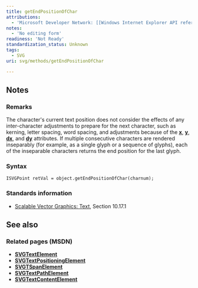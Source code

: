 ```yaml
---
title: getEndPositionOfChar
attributions:
  - 'Microsoft Developer Network: [[Windows Internet Explorer API reference](http://msdn.microsoft.com/en-us/library/ie/hh828809%28v=vs.85%29.aspx) Article]'
notes:
  - 'No editing form'
readiness: 'Not Ready'
standardization_status: Unknown
tags:
  - SVG
uri: svg/methods/getEndPositionOfChar

---
```

## <span>Notes</span>

### <span>Remarks</span>

The character's current text position does not consider the effects of any inter-character adjustments to prepare for the next character, such as kerning, letter spacing, word spacing, and adjustments because of the [**x**](/svg/properties/x), [**y**](/svg/properties/y), [**dx**](/svg/properties/dx), and [**dy**](/svg/properties/dy) attributes. If multiple consecutive characters are rendered inseparably (for example, as a single glyph or a sequence of glyphs), each of the inseparable characters returns the end position for the last glyph.

### <span>Syntax</span>

    ISVGPoint retVal = object.getEndPositionOfChar(charnum);

### <span>Standards information</span>

-   [Scalable Vector Graphics: Text](http://go.microsoft.com/fwlink/p/?linkid=199818), Section 10.17.1

## <span>See also</span>

### <span>Related pages (MSDN)</span>

-   [**SVGTextElement**](/svg/elements/text)
-   [**SVGTextPositioningElement**](/svg/elements/textPositioning)
-   [**SVGTSpanElement**](/svg/elements/tspan)
-   [**SVGTextPathElement**](/svg/elements/textPath)
-   [**SVGTextContentElement**](/svg/elements/etextContent)
